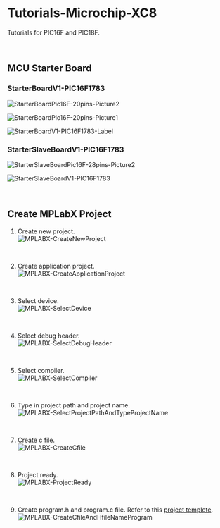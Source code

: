 # Tutorials-Microchip-XC8

Tutorials for PIC16F and PIC18F.

<br/>

## MCU Starter Board

### StarterBoardV1-PIC16F1783
![StarterBoardPic16F-20pins-Picture2](https://github.com/user-attachments/assets/ccdb4411-6129-4de9-bf6c-6f39d80e865e)

![StarterBoardPic16F-20pins-Picture1](https://github.com/user-attachments/assets/6970f0fa-cc0c-43e6-b1a1-52112272362e)

![StarterBoardV1-PIC16F1783-Label](https://github.com/user-attachments/assets/e017fddd-864e-4a6a-9fe5-d9f9d61d401e)
<br/>

### StarterSlaveBoardV1-PIC16F1783
![StarterSlaveBoardPic16F-28pins-Picture2](https://github.com/user-attachments/assets/14482de0-7603-4c7e-a8bc-1965ab40165b)

![StarterSlaveBoardV1-PIC16F1783](https://github.com/user-attachments/assets/54ebe080-48ca-43b3-a7d1-47ad9548a908)
<br/>

<br/>

## Create MPLabX Project

1.  Create new project.<br/>
![MPLABX-CreateNewProject](https://github.com/user-attachments/assets/0bf2c85f-e732-49f7-ab3e-7218e977fa6a)
<br/>

2.  Create application project.<br/>
![MPLABX-CreateApplicationProject](https://github.com/user-attachments/assets/77ae0672-62be-43c0-ab13-d5b309b05ee6)
<br/>

3.  Select device.<br/>
![MPLABX-SelectDevice](https://github.com/user-attachments/assets/853961ad-b1cf-4326-894e-7fe67de09041)
<br/>

4.  Select debug header.<br/>
![MPLABX-SelectDebugHeader](https://github.com/user-attachments/assets/e7e06360-b977-4dc7-8f7d-0c58e778b018)
<br/>

5.  Select compiler.<br/>
![MPLABX-SelectCompiler](https://github.com/user-attachments/assets/2a6ccd8c-bded-4d3b-b273-336acda9f1a5)
<br/>

6.  Type in project path and project name.<br/>
![MPLABX-SelectProjectPathAndTypeProjectName](https://github.com/user-attachments/assets/d8076379-4e76-4cc9-b2c3-818d7c383f97)
<br/>

7.  Create c file.<br/>
![MPLABX-CreateCfile](https://github.com/user-attachments/assets/58a4bcf4-0438-4892-ba84-d0eb92e45cfb)
<br/>

8.  Project ready.<br/>
![MPLABX-ProjectReady](https://github.com/user-attachments/assets/c0b7f01b-b76a-4e31-8ed1-c7734a2006d7)
<br/>

9. Create program.h and program.c file. Refer to this [project templete](https://github.com/i9Workshop/Project-Template-StarterBoardV1-PIC16F1783).<br/>
![MPLABX-CreateCfileAndHfileNameProgram](https://github.com/user-attachments/assets/c73b1822-95db-45fd-8e4f-c57ad7862ceb)
<br/>

<br/>
